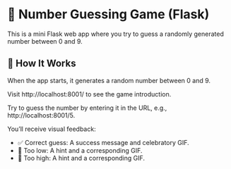 # 🎲 Number Guessing Game (Flask)
This is a mini Flask web app where you try to guess a randomly generated number between 0 and 9.

## 🚀 How It Works
When the app starts, it generates a random number between 0 and 9.

Visit http://localhost:8001/ to see the game introduction.

Try to guess the number by entering it in the URL, e.g., http://localhost:8001/5.

You’ll receive visual feedback:
+ ✅ Correct guess: A success message and celebratory GIF.
+ 🔽 Too low: A hint and a corresponding GIF.
+ 🔼 Too high: A hint and a corresponding GIF.
